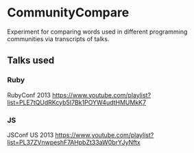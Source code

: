# CommunityCompare

Experiment for comparing words used in different programming communities via
transcripts of talks.

## Talks used

### Ruby
RubyConf 2013 https://www.youtube.com/playlist?list=PLE7tQUdRKcyb5I7Bk1POYW4udtHMUMkK7

### JS
JSConf US 2013 https://www.youtube.com/playlist?list=PL37ZVnwpeshF7AHpbZt33aW0brYJyNftx